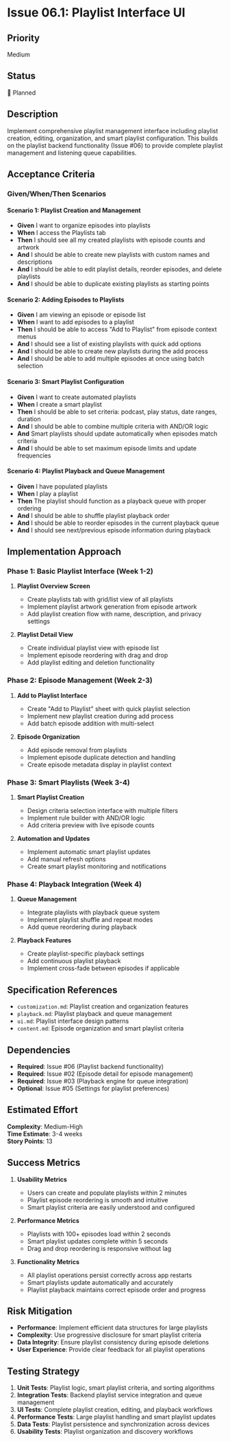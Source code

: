 # Issue 06.1: Playlist Interface UI

## Priority
Medium

## Status
🔄 Planned

## Description
Implement comprehensive playlist management interface including playlist creation, editing, organization, and smart playlist configuration. This builds on the playlist backend functionality (Issue #06) to provide complete playlist management and listening queue capabilities.

## Acceptance Criteria

### Given/When/Then Scenarios

#### Scenario 1: Playlist Creation and Management
- **Given** I want to organize episodes into playlists
- **When** I access the Playlists tab
- **Then** I should see all my created playlists with episode counts and artwork
- **And** I should be able to create new playlists with custom names and descriptions
- **And** I should be able to edit playlist details, reorder episodes, and delete playlists
- **And** I should be able to duplicate existing playlists as starting points

#### Scenario 2: Adding Episodes to Playlists
- **Given** I am viewing an episode or episode list
- **When** I want to add episodes to a playlist
- **Then** I should be able to access "Add to Playlist" from episode context menus
- **And** I should see a list of existing playlists with quick add options
- **And** I should be able to create new playlists during the add process
- **And** I should be able to add multiple episodes at once using batch selection

#### Scenario 3: Smart Playlist Configuration
- **Given** I want to create automated playlists
- **When** I create a smart playlist
- **Then** I should be able to set criteria: podcast, play status, date ranges, duration
- **And** I should be able to combine multiple criteria with AND/OR logic
- **And** Smart playlists should update automatically when episodes match criteria
- **And** I should be able to set maximum episode limits and update frequencies

#### Scenario 4: Playlist Playback and Queue Management
- **Given** I have populated playlists
- **When** I play a playlist
- **Then** The playlist should function as a playback queue with proper ordering
- **And** I should be able to shuffle playlist playback order
- **And** I should be able to reorder episodes in the current playback queue
- **And** I should see next/previous episode information during playback

## Implementation Approach

### Phase 1: Basic Playlist Interface (Week 1-2)
1. **Playlist Overview Screen**
   - Create playlists tab with grid/list view of all playlists
   - Implement playlist artwork generation from episode artwork
   - Add playlist creation flow with name, description, and privacy settings

2. **Playlist Detail View**
   - Create individual playlist view with episode list
   - Implement episode reordering with drag and drop
   - Add playlist editing and deletion functionality

### Phase 2: Episode Management (Week 2-3)
1. **Add to Playlist Interface**
   - Create "Add to Playlist" sheet with quick playlist selection
   - Implement new playlist creation during add process
   - Add batch episode addition with multi-select

2. **Episode Organization**
   - Add episode removal from playlists
   - Implement episode duplicate detection and handling
   - Create episode metadata display in playlist context

### Phase 3: Smart Playlists (Week 3-4)
1. **Smart Playlist Creation**
   - Design criteria selection interface with multiple filters
   - Implement rule builder with AND/OR logic
   - Add criteria preview with live episode counts

2. **Automation and Updates**
   - Implement automatic smart playlist updates
   - Add manual refresh options
   - Create smart playlist monitoring and notifications

### Phase 4: Playback Integration (Week 4)
1. **Queue Management**
   - Integrate playlists with playback queue system
   - Implement playlist shuffle and repeat modes
   - Add queue reordering during playback

2. **Playback Features**
   - Create playlist-specific playback settings
   - Add continuous playlist playback
   - Implement cross-fade between episodes if applicable

## Specification References
- `customization.md`: Playlist creation and organization features
- `playback.md`: Playlist playback and queue management
- `ui.md`: Playlist interface design patterns
- `content.md`: Episode organization and smart playlist criteria

## Dependencies
- **Required**: Issue #06 (Playlist backend functionality)
- **Required**: Issue #02 (Episode detail for episode management)
- **Required**: Issue #03 (Playback engine for queue integration)
- **Optional**: Issue #05 (Settings for playlist preferences)

## Estimated Effort
**Complexity**: Medium-High  
**Time Estimate**: 3-4 weeks  
**Story Points**: 13

## Success Metrics
1. **Usability Metrics**
   - Users can create and populate playlists within 2 minutes
   - Playlist episode reordering is smooth and intuitive
   - Smart playlist criteria are easily understood and configured

2. **Performance Metrics**
   - Playlists with 100+ episodes load within 2 seconds
   - Smart playlist updates complete within 5 seconds
   - Drag and drop reordering is responsive without lag

3. **Functionality Metrics**
   - All playlist operations persist correctly across app restarts
   - Smart playlists update automatically and accurately
   - Playlist playback maintains correct episode order and progress

## Risk Mitigation
- **Performance**: Implement efficient data structures for large playlists
- **Complexity**: Use progressive disclosure for smart playlist criteria
- **Data Integrity**: Ensure playlist consistency during episode deletions
- **User Experience**: Provide clear feedback for all playlist operations

## Testing Strategy
1. **Unit Tests**: Playlist logic, smart playlist criteria, and sorting algorithms
2. **Integration Tests**: Backend playlist service integration and queue management
3. **UI Tests**: Complete playlist creation, editing, and playback workflows
4. **Performance Tests**: Large playlist handling and smart playlist updates
5. **Data Tests**: Playlist persistence and synchronization across devices
6. **Usability Tests**: Playlist organization and discovery workflows